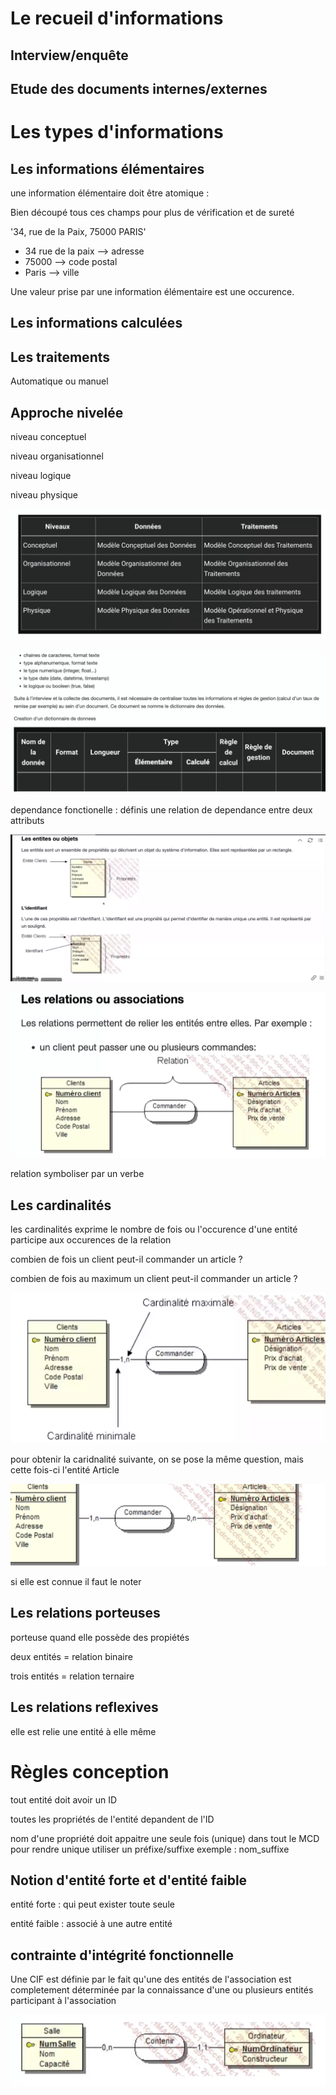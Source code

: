 # Le recueil d'informations 

## Interview/enquête

## Etude des documents internes/externes


# Les types d'informations

## Les informations élémentaires

une information élémentaire doit être atomique : 

Bien découpé tous ces champs pour plus de vérification et de sureté 

'34, rue de la Paix, 75000 PARIS'

- 34 rue de la paix --> adresse 
- 75000 --> code postal
- Paris --> ville 

Une valeur prise par une information élémentaire est une occurence.

## Les informations calculées 

## Les traitements 

Automatique ou manuel 

## Approche nivelée 

niveau conceptuel 

niveau organisationnel

niveau logique 

niveau physique 

![alt text](image.png)

![alt text](image-1.png)

dependance fonctionelle : définis une relation de dependance entre deux attributs

![alt text](image-2.png)

![alt text](image-3.png)

relation symboliser par un verbe 

## Les cardinalités 

les cardinalités exprime le nombre de fois ou l'occurence d'une entité participe aux occurences de la relation

combien de fois un client peut-il commander un article ?

combien de fois au maximum un client peut-il commander un article ?

![alt text](image-4.png)

pour obtenir la caridnalité suivante, on se pose la même question, mais cette fois-ci l'entité Article

![alt text](image-5.png)

si elle est connue il faut le noter 

## Les relations porteuses 

porteuse quand elle possède des propiétés 

deux entités = relation binaire

trois entités = relation ternaire 

## Les relations reflexives 

elle est relie une entité à elle même 

# Règles conception

tout entité doit avoir un ID 

toutes les propriétés de l'entité depandent de l'ID

nom d'une propriété doit appaitre une seule fois (unique) dans tout le MCD pour rendre unique utiliser un préfixe/suffixe exemple : nom_suffixe

## Notion d'entité forte et d'entité faible 

entité forte : qui peut exister toute seule 

entité faible : associé à une autre entité 

## contrainte d'intégrité fonctionnelle 

Une CIF est définie par le fait qu'une des entités de l'association est completement déterminée par la connaissance d'une ou plusieurs entités participant à l'association 

![alt text](image-6.png)



